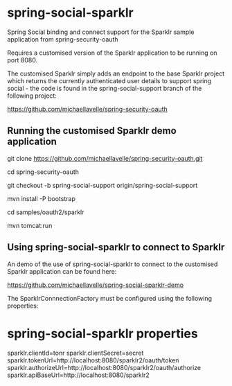 spring-social-sparklr
=====================

Spring Social binding and connect support for the Sparklr sample application from spring-security-oauth

Requires a customised version of the Sparklr application to be running on port 8080.

The customised Sparklr simply adds an endpoint to the base Sparklr project which returns the currently authenticated user details to support spring social - the code is found in the spring-social-support branch of the following project:

https://github.com/michaellavelle/spring-security-oauth

Running the customised Sparklr demo application
-----------------------------------------------

git clone https://github.com/michaellavelle/spring-security-oauth.git

cd spring-security-oauth

git checkout -b spring-social-support origin/spring-social-support

mvn install -P bootstrap

cd samples/oauth2/sparklr

mvn tomcat:run

Using spring-social-sparklr to connect to Sparklr
-------------------------------------------------

An demo of the use of spring-social-sparklr to connect to the customised Sparklr application can be found here:

https://github.com/michaellavelle/spring-social-sparklr-demo

The SparklrConnnectionFactory must be configured using the following properties:

# spring-social-sparklr properties
sparklr.clientId=tonr
sparklr.clientSecret=secret
sparklr.tokenUrl=http://localhost:8080/sparklr2/oauth/token
sparklr.authorizeUrl=http://localhost:8080/sparklr2/oauth/authorize
sparklr.apiBaseUrl=http://localhost:8080/sparklr2



